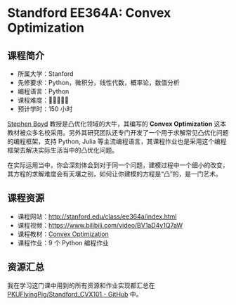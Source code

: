 # Standford EE364A: Convex Optimization

## 课程简介

- 所属大学：Stanford
- 先修要求：Python，微积分，线性代数，概率论，数值分析
- 编程语言：Python
- 课程难度：🌟🌟🌟🌟🌟
- 预计学时：150 小时

[Stephen Boyd](http://web.stanford.edu/~boyd) 教授是凸优化领域的大牛，其编写的 **Convex Optimization** 这本教材被众多名校采用。另外其研究团队还专门开发了一个用于求解常见凸优化问题的编程框架，支持 Python, Julia 等主流编程语言，其课程作业也是采用这个编程框架去解决实际生活当中的凸优化问题。

在实际运用当中，你会深刻体会到对于同一个问题，建模过程中一个细小的改变，其方程的求解难度会有天壤之别，如何让你建模的方程是“凸”的，是一门艺术。

## 课程资源

- 课程网站：<http://stanford.edu/class/ee364a/index.html>
- 课程视频：<https://www.bilibili.com/video/BV1aD4y1Q7aW>
- 课程教材：[Convex Optimization](https://stanford.edu/~boyd/cvxbook/)
- 课程作业：9 个 Python 编程作业

## 资源汇总

我在学习这门课中用到的所有资源和作业实现都汇总在 [PKUFlyingPig/Standford_CVX101 - GitHub](https://github.com/PKUFlyingPig/Standford_CVX101) 中。
